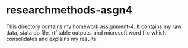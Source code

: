 # researchmethods-asgn4
This directory contains my homework assignment-4. It contains my raw data, stata do file, rtf table outputs, and microsoft word file which consolidates and explains my results.
